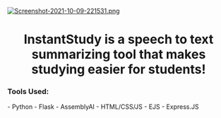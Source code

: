 [![Screenshot-2021-10-09-221531.png](https://i.postimg.cc/nz2Md0zj/Screenshot-2021-10-09-221531.png)](https://postimg.cc/KkKZj7tx)
<html>
<h1 align="center">InstantStudy is a speech to text summarizing tool that makes studying easier for students!</h1>
  
  <h3>Tools Used:</h3>
  - Python
  - Flask
  - AssemblyAI
  - HTML/CSS/JS
  - EJS
  - Express.JS
  
  </html>
